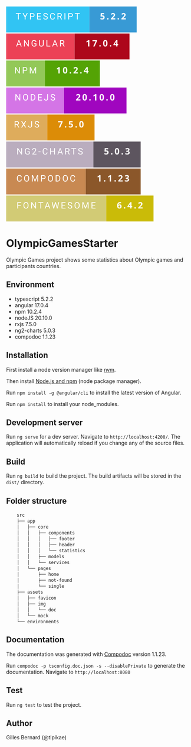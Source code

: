 ![Alt text](src/assets/img/doc/typescript-5.2.2.svg "typescript-5.2.2") ![Alt text](src/assets/img/doc/angular-17.0.4.svg "angular-17.0.4") ![Alt text](src/assets/img/doc/npm-10.2.4.svg "npm-10.2.4") ![Alt text](src/assets/img/doc/nodejs-20.10.0.svg "nodejs-20.10.0") ![Alt text](src/assets/img/doc/rxjs-7.5.0.svg "rxjs-7.5.0") ![Alt text](src/assets/img/doc/ng2-charts-5.0.3.svg "ng2-charts-5.0.3") ![Alt text](src/assets/img/doc/compodoc-1.1.23.svg "compodoc-1.1.23") ![Alt text](src/assets/img/doc/fontawesome-6.4.2.svg "fontawesome-6.4.2")


# OlympicGamesStarter

Olympic Games project shows some statistics about Olympic games and participants countries.

## Environment

- typescript 5.2.2
- angular 17.0.4
- npm 10.2.4
- nodeJS 20.10.0
- rxjs 7.5.0
- ng2-charts 5.0.3
- compodoc 1.1.23

## Installation

First install a node version manager like [nvm](https://github.com/nvm-sh/nvm#installing-and-updating).

Then install [Node.js and npm](https://docs.npmjs.com/downloading-and-installing-node-js-and-npm#using-a-node-version-manager-to-install-nodejs-and-npm) (node package manager).

Run `npm install -g @angular/cli` to install the latest version of Angular.

Run `npm install` to install your node_modules.

## Development server

Run `ng serve` for a dev server. Navigate to `http://localhost:4200/`. The application will automatically reload if you change any of the source files.

## Build

Run `ng build` to build the project. The build artifacts will be stored in the `dist/` directory.

## Folder structure

```
    src
    ├── app
    │   ├── core
    │   │   ├── components
    │   │   │   ├── footer
    │   │   │   ├── header
    │   │   │   └── statistics
    │   │   ├── models
    │   │   └── services
    │   └── pages
    │       ├── home
    │       ├── not-found
    │       └── single
    ├── assets
    │   ├── favicon
    │   ├── img
    │   │   └── doc
    │   └── mock
    └── environments

```

## Documentation

The documentation was generated with [Compodoc](https://compodoc.app/) version 1.1.23.

Run `compodoc -p tsconfig.doc.json -s --disablePrivate` to generate the documentation. Navigate to `http://localhost:8080`

## Test

Run `ng test` to test the project.

## Author

Gilles Bernard (@tipikae)

